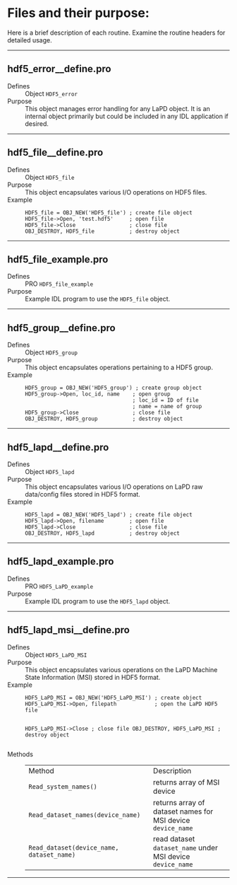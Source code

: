 # Files and their purpose:

Here is a brief description of each routine.  Examine the routine headers for detailed usage.

---

## hdf5_error__define.pro

<dl>
  <dt>Defines</dt>
  <dd>Object <code>HDF5_error</code></dd>
  <dt>Purpose</dt>
  <dd>This object manages error handling for any LaPD object. It is an internal object primarily but could be included in any IDL application if desired.</dd>
</dl>

---
## hdf5_file__define.pro

<dl>
  <dt>Defines</dt>
  <dd>Object <code>HDF5_file</code></dd>
  <dt>Purpose</dt>
  <dd>This object encapsulates various I/O operations on HDF5 files.</dd>
  <dt>Example</dt>
  <dd><pre><code>HDF5_file = OBJ_NEW('HDF5_file') ; create file object
HDF5_file->Open, 'test.hdf5'     ; open file
HDF5_file->Close                 ; close file
OBJ_DESTROY, HDF5_file           ; destroy object
</code></pre></dd>
</dl>

---
## hdf5_file_example.pro

<dl>
  <dt>Defines</dt>
  <dd>PRO <code>HDF5_file_example</code></dd>
  <dt>Purpose</dt>
  <dd>Example IDL program to use the <code>HDF5_file</code> object.</dd>
</dl>

---
## hdf5_group__define.pro

<dl>
  <dt>Defines</dt>
  <dd>Object <code>HDF5_group</code></dd>
  <dt>Purpose</dt>
  <dd>This object encapsulates operations pertaining to a HDF5 group.</dd>
  <dt>Example</dt>
  <dd><pre><code>HDF5_group = OBJ_NEW('HDF5_group') ; create group object
HDF5_group->Open, loc_id, name    ; open group
                                  ; loc_id = ID of file
                                  ; name = name of group
HDF5_group->Close                 ; close file
OBJ_DESTROY, HDF5_group           ; destroy object
</code></pre></dd>
</dl>

---
## hdf5_lapd__define.pro

<dl>
  <dt>Defines</dt>
  <dd>Object <code>HDF5_lapd</code></dd>
  <dt>Purpose</dt>
  <dd>This object encapsulates various I/O operations on LaPD raw data/config files stored in HDF5 format.</dd>
  <dt>Example</dt>
  <dd><pre><code>HDF5_lapd = OBJ_NEW('HDF5_lapd') ; create file object
HDF5_lapd->Open, filename        ; open file
HDF5_lapd->Close                 ; close file
OBJ_DESTROY, HDF5_lapd           ; destroy object
</code></pre></dd>
</dl>

---
## hdf5_lapd_example.pro

<dl>
  <dt>Defines</dt>
  <dd>PRO <code>HDF5_LaPD_example</code></dd>
  <dt>Purpose</dt>
  <dd>Example IDL program to use the <code>HDF5_lapd</code> object.</dd>
</dl>

---
## hdf5_lapd_msi__define.pro

<dl>
  <dt>Defines</dt>
  <dd>Object <code>HDF5_LaPD_MSI</code></dd>
  <dt>Purpose</dt>
  <dd>This object encapsulates various operations on the LaPD Machine State Information (MSI) stored in HDF5 format.</dd>
  <dt>Example</dt>
  <dd><pre><code>HDF5_LaPD_MSI = OBJ_NEW('HDF5_LaPD_MSI') ; create object
HDF5_LaPD_MSI->Open, filepath            ; open the LaPD HDF5 file

HDF5_LaPD_MSI->Close                     ; close file
OBJ_DESTROY, HDF5_LaPD_MSI               ; destroy object
</code></pre></dd>
  <dt>Methods</dt>
  <dd><table>
    <tr><td>Method</td><td>Description</td></tr>
    <tr><td><code>Read_system_names()</code></td>
      <td>returns array of MSI device </td></tr>
    <tr><td><code>Read_dataset_names(device_name)</code></td>
      <td>returns array of dataset names for MSI device <code>device_name</code></td></tr>
    <tr><td><code>Read_dataset(device_name, dataset_name)</code></td>
      <td>read dataset <code>dataset_name</code> under MSI device <code>device_name</code> </td></tr>
  </table>
  </dd>
</dl>

---
